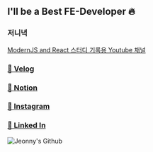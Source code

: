 
## I'll be a Best FE-Developer 🔥
### 저니녁

[ModernJS and React 스터디 기록용 Youtube 채널](https://www.youtube.com/channel/UCdUqEj-gmY_sbgHw9iqdSlg)

### <a href="https://velog.io/@jeon__ih" target="_blank">🔗 Velog</a>
### <a href="https://dev-jeon.notion.site/ac79d69afb9641cf8866906d7b6bcd41" target="_blank">🔗 Notion</a>
### <a href="https://instagram.com/jeon__ih" target="_blank">🔗 Instagram</a>
### <a href="https://www.linkedin.com/in/%EC%9D%B8%ED%98%81-%EC%A0%84-2494a8241/" target="_blank">🔗 Linked In</a>

![Jeonny's Github](https://github-readme-stats.vercel.app/api?username=wjs5025&show_icons=true&theme=merko)


